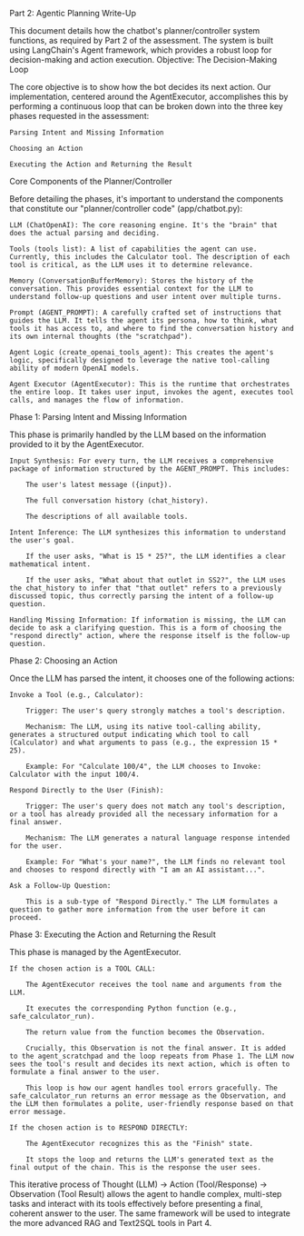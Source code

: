 Part 2: Agentic Planning Write-Up

This document details how the chatbot's planner/controller system functions, as required by Part 2 of the assessment. The system is built using LangChain's Agent framework, which provides a robust loop for decision-making and action execution.
Objective: The Decision-Making Loop

The core objective is to show how the bot decides its next action. Our implementation, centered around the AgentExecutor, accomplishes this by performing a continuous loop that can be broken down into the three key phases requested in the assessment:

    Parsing Intent and Missing Information

    Choosing an Action

    Executing the Action and Returning the Result

Core Components of the Planner/Controller

Before detailing the phases, it's important to understand the components that constitute our "planner/controller code" (app/chatbot.py):

    LLM (ChatOpenAI): The core reasoning engine. It's the "brain" that does the actual parsing and deciding.

    Tools (tools list): A list of capabilities the agent can use. Currently, this includes the Calculator tool. The description of each tool is critical, as the LLM uses it to determine relevance.

    Memory (ConversationBufferMemory): Stores the history of the conversation. This provides essential context for the LLM to understand follow-up questions and user intent over multiple turns.

    Prompt (AGENT_PROMPT): A carefully crafted set of instructions that guides the LLM. It tells the agent its persona, how to think, what tools it has access to, and where to find the conversation history and its own internal thoughts (the "scratchpad").

    Agent Logic (create_openai_tools_agent): This creates the agent's logic, specifically designed to leverage the native tool-calling ability of modern OpenAI models.

    Agent Executor (AgentExecutor): This is the runtime that orchestrates the entire loop. It takes user input, invokes the agent, executes tool calls, and manages the flow of information.

Phase 1: Parsing Intent and Missing Information

This phase is primarily handled by the LLM based on the information provided to it by the AgentExecutor.

    Input Synthesis: For every turn, the LLM receives a comprehensive package of information structured by the AGENT_PROMPT. This includes:

        The user's latest message ({input}).

        The full conversation history (chat_history).

        The descriptions of all available tools.

    Intent Inference: The LLM synthesizes this information to understand the user's goal.

        If the user asks, "What is 15 * 25?", the LLM identifies a clear mathematical intent.

        If the user asks, "What about that outlet in SS2?", the LLM uses the chat_history to infer that "that outlet" refers to a previously discussed topic, thus correctly parsing the intent of a follow-up question.

    Handling Missing Information: If information is missing, the LLM can decide to ask a clarifying question. This is a form of choosing the "respond directly" action, where the response itself is the follow-up question.

Phase 2: Choosing an Action

Once the LLM has parsed the intent, it chooses one of the following actions:

    Invoke a Tool (e.g., Calculator):

        Trigger: The user's query strongly matches a tool's description.

        Mechanism: The LLM, using its native tool-calling ability, generates a structured output indicating which tool to call (Calculator) and what arguments to pass (e.g., the expression 15 * 25).

        Example: For "Calculate 100/4", the LLM chooses to Invoke: Calculator with the input 100/4.

    Respond Directly to the User (Finish):

        Trigger: The user's query does not match any tool's description, or a tool has already provided all the necessary information for a final answer.

        Mechanism: The LLM generates a natural language response intended for the user.

        Example: For "What's your name?", the LLM finds no relevant tool and chooses to respond directly with "I am an AI assistant...".

    Ask a Follow-Up Question:

        This is a sub-type of "Respond Directly." The LLM formulates a question to gather more information from the user before it can proceed.

Phase 3: Executing the Action and Returning the Result

This phase is managed by the AgentExecutor.

    If the chosen action is a TOOL CALL:

        The AgentExecutor receives the tool name and arguments from the LLM.

        It executes the corresponding Python function (e.g., safe_calculator_run).

        The return value from the function becomes the Observation.

        Crucially, this Observation is not the final answer. It is added to the agent_scratchpad and the loop repeats from Phase 1. The LLM now sees the tool's result and decides its next action, which is often to formulate a final answer to the user.

        This loop is how our agent handles tool errors gracefully. The safe_calculator_run returns an error message as the Observation, and the LLM then formulates a polite, user-friendly response based on that error message.

    If the chosen action is to RESPOND DIRECTLY:

        The AgentExecutor recognizes this as the "Finish" state.

        It stops the loop and returns the LLM's generated text as the final output of the chain. This is the response the user sees.

This iterative process of Thought (LLM) → Action (Tool/Response) → Observation (Tool Result) allows the agent to handle complex, multi-step tasks and interact with its tools effectively before presenting a final, coherent answer to the user. The same framework will be used to integrate the more advanced RAG and Text2SQL tools in Part 4.